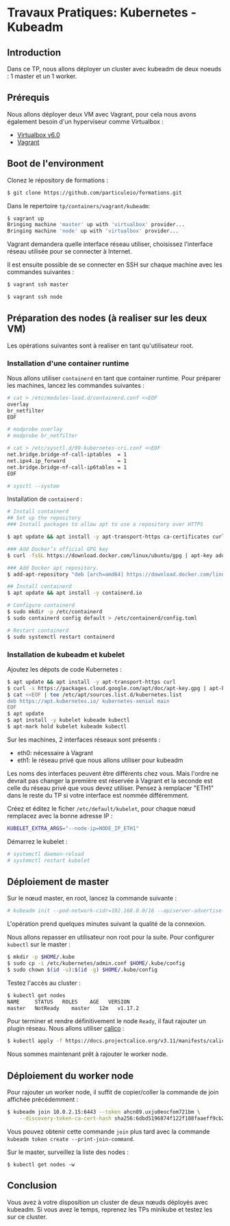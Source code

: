 # Travaux Pratiques: Kubernetes - Kubeadm

## Introduction

Dans ce TP, nous allons déployer un cluster avec kubeadm de deux noeuds : 1 master et un 1 worker.

## Prérequis

Nous allons déployer deux VM avec Vagrant, pour cela nous avons également besoin d'un hyperviseur comme Virtualbox :

- [Virtualbox v6.0](https://www.virtualbox.org/wiki/Downloads)
- [Vagrant](https://www.vagrantup.com/downloads.html)

## Boot de l'environment

Clonez le répository de formations :

```bash
$ git clone https://github.com/particuleio/formations.git
```

Dans le repertoire `tp/containers/vagrant/kubeadm`:

```bash
$ vagrant up
Bringing machine 'master' up with 'virtualbox' provider...
Bringing machine 'node' up with 'virtualbox' provider...
```

Vagrant demandera quelle interface réseau utiliser, choisissez l'interface réseau utilisée pour se connecter à Internet.

Il est ensuite possible de se connecter en SSH sur chaque machine avec les commandes suivantes :

```bash
$ vagrant ssh master
```

```bash
$ vagrant ssh node
```

## Préparation des nodes (à realiser sur les deux VM)

Les opérations suivantes sont à realiser en tant qu'utilisateur root.

### Installation d'une container runtime

Nous allons utiliser `containerd` en tant que container runtime. Pour préparer les machines, lancez les commandes suivantes :

```bash
# cat > /etc/modules-load.d/containerd.conf <<EOF
overlay
br_netfilter
EOF

# modprobe overlay
# modprobe br_netfilter

# cat > /etc/sysctl.d/99-kubernetes-cri.conf <<EOF
net.bridge.bridge-nf-call-iptables  = 1
net.ipv4.ip_forward                 = 1
net.bridge.bridge-nf-call-ip6tables = 1
EOF

# sysctl --system
```

Installation de `containerd` :

```bash
# Install containerd
## Set up the repository
### Install packages to allow apt to use a repository over HTTPS

$ apt update && apt install -y apt-transport-https ca-certificates curl software-properties-common

### Add Docker’s official GPG key
$ curl -fsSL https://download.docker.com/linux/ubuntu/gpg | apt-key add -

### Add Docker apt repository.
$ add-apt-repository "deb [arch=amd64] https://download.docker.com/linux/ubuntu $(lsb_release -cs) stable"

## Install containerd
$ apt update && apt install -y containerd.io

# Configure containerd
$ sudo mkdir -p /etc/containerd
$ sudo containerd config default > /etc/containerd/config.toml

# Restart containerd
$ sudo systemctl restart containerd
```

### Installation de kubeadm et kubelet

Ajoutez les dépots de code Kubernetes :

```bash
$ apt update && apt install -y apt-transport-https curl
$ curl -s https://packages.cloud.google.com/apt/doc/apt-key.gpg | apt-key add -
$ cat <<EOF | tee /etc/apt/sources.list.d/kubernetes.list
deb https://apt.kubernetes.io/ kubernetes-xenial main
EOF
$ apt update
$ apt install -y kubelet kubeadm kubectl
$ apt-mark hold kubelet kubeadm kubectl
```

Sur les machines, 2 interfaces réseaux sont présents :

- eth0: nécessaire à Vagrant
- eth1: le réseau privé que nous allons utiliser pour kubeadm

Les noms des interfaces peuvent être différents chez vous. Mais l'ordre ne
devrait pas changer la première est réservée à Vagrant et la seconde est celle
du réseau privé que vous devez utiliser. Pensez à remplacer "ETH1" dans le
reste du TP si votre interface est nommée différemment.

Créez et éditez le ficher `/etc/default/kubelet`, pour chaque nœud remplacez avec la bonne adresse IP :

```bash
KUBELET_EXTRA_ARGS="--node-ip=NODE_IP_ETH1"
```

Démarrez le kubelet :

```bash
# systemctl daemon-reload
# systemctl restart kubelet
```

## Déploiement de master


Sur le nœud master, en root, lancez la commande suivante :

```bash
# kubeadm init --pod-network-cidr=192.168.0.0/16 --apiserver-advertise-address=IP_ETH1
```

L'opération prend quelques minutes suivant la qualité de la connexion.

Nous allons repasser en utilisateur non root pour la suite. Pour configurer `kubectl` sur le master :

```bash
$ mkdir -p $HOME/.kube
$ sudo cp -i /etc/kubernetes/admin.conf $HOME/.kube/config
$ sudo chown $(id -u):$(id -g) $HOME/.kube/config
```

Testez l'accès au cluster :

```bash
$ kubectl get nodes
NAME     STATUS   ROLES    AGE   VERSION
master   NotReady    master   12m   v1.17.2
```

Pour terminer et rendre définitivement le node `Ready`, il faut rajouter un
plugin réseau. Nous allons utiliser [calico](https://www.projectcalico.org/) :

```bash
$ kubectl apply -f https://docs.projectcalico.org/v3.11/manifests/calico.yaml
```

Nous sommes maintenant prêt à rajouter le worker node.

## Déploiement du worker node

Pour rajouter un worker node, il suffit de copier/coller la commande de join affichée précédemment :

```bash
$ kubeadm join 10.0.2.15:6443 --token ahcn89.uxju0eocfom721bm \
    --discovery-token-ca-cert-hash sha256:6dbd5196874f122f108faaeff9cb274530a1362d4ea8fccb81f2ce5597765bb4
```

Vous pouvez obtenir cette commande `join` plus tard avec la commande `kubeadm
token create --print-join-command`.

Sur le master, surveillez la liste des nodes :

```
$ kubectl get nodes -w
```

## Conclusion

Vous avez à votre disposition un cluster de deux nœuds déployés avec kubeadm. Si vous avez le temps, reprenez les TPs minikube et testez les sur ce cluster.
